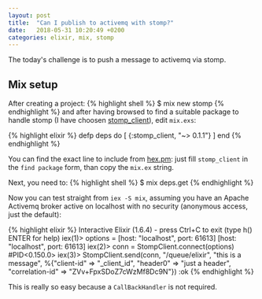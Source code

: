 ```yaml
---
layout: post
title:  "Can I publish to activemq with stomp?"
date:   2018-05-31 10:20:49 +0200
categories: elixir, mix, stomp
---
```

The today's challenge is to push a message to activemq via stomp.

## Mix setup

After creating a project:
{% highlight shell %}
$ mix new stomp
{% endhighlight %}
and after having browsed to find a suitable package to handle stomp (I have choosen [stomp_client][stomp_client]), edit `mix.exs`:

{% highlight elixir %}
  defp deps do
    [
      {:stomp_client, "~> 0.1.1"}
    ]
  end
{% endhighlight %}

You can find the exact line to include from [hex.pm][hex]: just fill `stomp_client` in the `find package` form, than copy the `mix.ex` string.

Next, you need to:
{% highlight shell %}
$ mix deps.get
{% endhighlight %}

Now you can test straight from `iex -S mix`, assuming you have an Apache Activemq broker active on localhost with no security (anonymous access, just the default):

{% highlight elixir %}
Interactive Elixir (1.6.4) - press Ctrl+C to exit (type h() ENTER for help)
iex(1)> options = [host: "localhost", port: 61613]
[host: "localhost", port: 61613]
iex(2)> conn = StompClient.connect(options)
#PID<0.150.0>
iex(3)> StompClient.send(conn, "/queue/elixir", "this is a message", %{"client-id" => "_client_id", "header0" => "just a header", "correlation-id" => "ZVv+FpxSDoZ7cWzMf8Dc9N"})
:ok
{% endhighlight %}

This is really so easy because a `CallBackHandler` is not required.

[stomp_client]: https://github.com/miwee/stomp_client
[hex]: https://hex.pm
